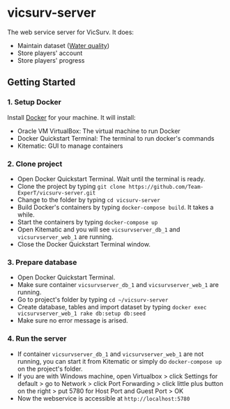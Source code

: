 # vicsurv-server
The web service server for VicSurv. It does:
- Maintain dataset ([Water quality](http://www.melbournewater.com.au/waterdata/riverhealthdata/waterwayquality/Pages/Waterway-water-quality-data.aspx))
- Store players' account
- Store players' progress

## Getting Started

### 1. Setup Docker
Install [Docker](https://docs.docker.com/windows/) for your machine. It will install:

- Oracle VM VirtualBox: The virtual machine to run Docker
- Docker Quickstart Terminal: The terminal to run docker's commands
- Kitematic: GUI to manage containers

### 2. Clone project

- Open Docker Quickstart Terminal. Wait until the terminal is ready.
- Clone the project by typing `git clone https://github.com/Team-ExperT/vicsurv-server.git`
- Change to the folder by typing `cd vicsurv-server`
- Build Docker's containers by typing `docker-compose build`. It takes a while.
- Start the containers by typing `docker-compose up`
- Open Kitematic and you will see `vicsurvserver_db_1` and `vicsurvserver_web_1` are running.
- Close the Docker Quickstart Terminal window.

### 3. Prepare database

- Open Docker Quickstart Terminal.
- Make sure container `vicsurvserver_db_1` and `vicsurvserver_web_1` are running.
- Go to project's folder by typing `cd ~/vicsurv-server`
- Create database, tables and import dataset by typing `docker exec vicsurvserver_web_1 rake db:setup db:seed`
- Make sure no error message is arised.

### 4. Run the server

- If container `vicsurvserver_db_1` and `vicsurvserver_web_1` are not running, you can start it from Kitematic or simply do `docker-compose up` on the project's folder.
- If you are with Windows machine, open Virtualbox > click Settings for default > go to Network > click Port Forwarding > click little plus button on the right > put 5780 for Host Port and Guest Port > OK
- Now the webservice is accessible at `http://localhost:5780`
